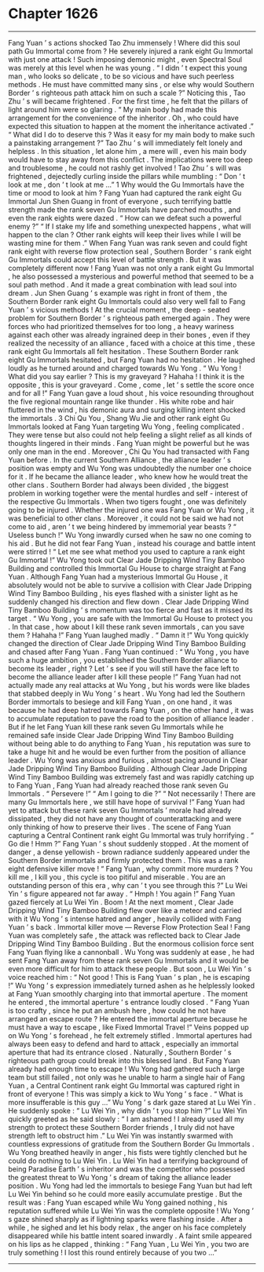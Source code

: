 
# Chapter 1626


---

Fang Yuan ’ s actions shocked Tao Zhu immensely !
Where did this soul path Gu Immortal come from ? He severely injured a rank eight Gu Immortal with just one attack ! Such imposing demonic might , even Spectral Soul was merely at this level when he was young .
“ I didn ’ t expect this young man , who looks so delicate , to be so vicious and have such peerless methods . He must have committed many sins , or else why would Southern Border ’ s righteous path attack him on such a scale ?”
Noticing this , Tao Zhu ’ s will became frightened .
For the first time , he felt that the pillars of light around him were so glaring .
“ My main body had made this arrangement for the convenience of the inheritor . Oh , who could have expected this situation to happen at the moment the inheritance activated .”
“ What did I do to deserve this ? Was it easy for my main body to make such a painstaking arrangement ?”
Tao Zhu ’ s will immediately felt lonely and helpless . In this situation , let alone him , a mere will , even his main body would have to stay away from this conflict .
The implications were too deep and troublesome , he could not rashly get involved !
Tao Zhu ’ s will was frightened , dejectedly curling inside the pillars while mumbling : “ Don ’ t look at me , don ’ t look at me …”
1
Why would the Gu Immortals have the time or mood to look at him ?
Fang Yuan had captured the rank eight Gu Immortal Jun Shen Guang in front of everyone , such terrifying battle strength made the rank seven Gu Immortals have parched mouths , and even the rank eights were dazed .
“ How can we defeat such a powerful enemy ?”
“ If I stake my life and something unexpected happens , what will happen to the clan ? Other rank eights will keep their lives while I will be wasting mine for them .”
When Fang Yuan was rank seven and could fight rank eight with reverse flow protection seal , Southern Border ’ s rank eight Gu Immortals could accept this level of battle strength .
But it was completely different now !
Fang Yuan was not only a rank eight Gu Immortal , he also possessed a mysterious and powerful method that seemed to be a soul path method . And it made a great combination with lead soul into dream .
Jun Shen Guang ’ s example was right in front of them , the Southern Border rank eight Gu Immortals could also very well fall to Fang Yuan ’ s vicious methods !
At the crucial moment , the deep - seated problem for Southern Border ’ s righteous path emerged again . They were forces who had prioritized themselves for too long , a heavy wariness against each other was already ingrained deep in their bones , even if they realized the necessity of an alliance , faced with a choice at this time , these rank eight Gu Immortals all felt hesitation .
These Southern Border rank eight Gu Immortals hesitated , but Fang Yuan had no hesitation .
He laughed loudly as he turned around and charged towards Wu Yong .
“ Wu Yong ! What did you say earlier ? This is my graveyard ? Hahaha ! I think it is the opposite , this is your graveyard . Come , come , let ’ s settle the score once and for all !”
Fang Yuan gave a loud shout , his voice resounding throughout the five regional mountain range like thunder .
His white robe and hair fluttered in the wind , his demonic aura and surging killing intent shocked the immortals .
3
Chi Qu You , Shang Wu Jie and other rank eight Gu Immortals looked at Fang Yuan targeting Wu Yong , feeling complicated . They were tense but also could not help feeling a slight relief as all kinds of thoughts lingered in their minds .
Fang Yuan might be powerful but he was only one man in the end . Moreover , Chi Qu You had transacted with Fang Yuan before .
In the current Southern Alliance , the alliance leader ’ s position was empty and Wu Yong was undoubtedly the number one choice for it . If he became the alliance leader , who knew how he would treat the other clans .
Southern Border had always been divided , the biggest problem in working together were the mental hurdles and self - interest of the respective Gu Immortals .
When two tigers fought , one was definitely going to be injured .
Whether the injured one was Fang Yuan or Wu Yong , it was beneficial to other clans .
Moreover , it could not be said we had not come to aid , aren ’ t we being hindered by immemorial year beasts ?
“ Useless bunch !” Wu Yong inwardly cursed when he saw no one coming to his aid .
But he did not fear Fang Yuan , instead his courage and battle intent were stirred !
“ Let me see what method you used to capture a rank eight Gu Immortal !” Wu Yong took out Clear Jade Dripping Wind Tiny Bamboo Building and controlled this Immortal Gu House to charge straight at Fang Yuan .
Although Fang Yuan had a mysterious Immortal Gu House , it absolutely would not be able to survive a collision with Clear Jade Dripping Wind Tiny Bamboo Building , his eyes flashed with a sinister light as he suddenly changed his direction and flew down .
Clear Jade Dripping Wind Tiny Bamboo Building ’ s momentum was too fierce and fast as it missed its target .
“ Wu Yong , you are safe with the Immortal Gu House to protect you . In that case , how about I kill these rank seven immortals , can you save them ? Hahaha !” Fang Yuan laughed madly .
“ Damn it !” Wu Yong quickly changed the direction of Clear Jade Dripping Wind Tiny Bamboo Building and chased after Fang Yuan .
Fang Yuan continued : “ Wu Yong , you have such a huge ambition , you established the Southern Border alliance to become its leader , right ? Let ’ s see if you will still have the face left to become the alliance leader after I kill these people !”
Fang Yuan had not actually made any real attacks at Wu Yong , but his words were like blades that stabbed deeply in Wu Yong ’ s heart .
Wu Yong had led the Southern Border immortals to besiege and kill Fang Yuan , on one hand , it was because he had deep hatred towards Fang Yuan , on the other hand , it was to accumulate reputation to pave the road to the position of alliance leader .
But if he let Fang Yuan kill these rank seven Gu Immortals while he remained safe inside Clear Jade Dripping Wind Tiny Bamboo Building without being able to do anything to Fang Yuan , his reputation was sure to take a huge hit and he would be even further from the position of alliance leader .
Wu Yong was anxious and furious , almost pacing around in Clear Jade Dripping Wind Tiny Bamboo Building . Although Clear Jade Dripping Wind Tiny Bamboo Building was extremely fast and was rapidly catching up to Fang Yuan , Fang Yuan had already reached those rank seven Gu Immortals .
“ Persevere !”
“ Am I going to die ?”
“ Not necessarily ! There are many Gu Immortals here , we still have hope of survival !”
Fang Yuan had yet to attack but these rank seven Gu Immortals ’ morale had already dissipated , they did not have any thought of counterattacking and were only thinking of how to preserve their lives .
The scene of Fang Yuan capturing a Central Continent rank eight Gu Immortal was truly horrifying .
“ Go die ! Hmm ?” Fang Yuan ’ s shout suddenly stopped .
At the moment of danger , a dense yellowish - brown radiance suddenly appeared under the Southern Border immortals and firmly protected them .
This was a rank eight defensive killer move !
“ Fang Yuan , why commit more murders ? You kill me , I kill you , this cycle is too pitiful and miserable . You are an outstanding person of this era , why can ’ t you see through this ?”
Lu Wei Yin ’ s figure appeared not far away .
“ Hmph ! You again !” Fang Yuan gazed fiercely at Lu Wei Yin .
Boom !
At the next moment , Clear Jade Dripping Wind Tiny Bamboo Building flew over like a meteor and carried with it Wu Yong ’ s intense hatred and anger , heavily collided with Fang Yuan ’ s back .
Immortal killer move — Reverse Flow Protection Seal !
Fang Yuan was completely safe , the attack was reflected back to Clear Jade Dripping Wind Tiny Bamboo Building .
But the enormous collision force sent Fang Yuan flying like a cannonball .
Wu Yong was suddenly at ease , he had sent Fang Yuan away from these rank seven Gu Immortals and it would be even more difficult for him to attack these people .
But soon , Lu Wei Yin ’ s voice reached him : “ Not good ! This is Fang Yuan ’ s plan , he is escaping !”
Wu Yong ’ s expression immediately turned ashen as he helplessly looked at Fang Yuan smoothly charging into that immortal aperture .
The moment he entered , the immortal aperture ’ s entrance loudly closed .
“ Fang Yuan is too crafty , since he put an ambush here , how could he not have arranged an escape route ? He entered the immortal aperture because he must have a way to escape , like Fixed Immortal Travel !”
Veins popped up on Wu Yong ’ s forehead , he felt extremely stifled .
Immortal apertures had always been easy to defend and hard to attack , especially an immortal aperture that had its entrance closed . Naturally , Southern Border ’ s righteous path group could break into this blessed land . But Fang Yuan already had enough time to escape !
Wu Yong had gathered such a large team but still failed , not only was he unable to harm a single hair of Fang Yuan , a Central Continent rank eight Gu Immortal was captured right in front of everyone !
This was simply a kick to Wu Yong ’ s face .
“ What is more insufferable is this guy …” Wu Yong ’ s dark gaze stared at Lu Wei Yin .
He suddenly spoke : “ Lu Wei Yin , why didn ’ t you stop him ?”
Lu Wei Yin quickly greeted as he said slowly : “ I am ashamed ! I already used all my strength to protect these Southern Border friends , I truly did not have strength left to obstruct him .”
Lu Wei Yin was instantly swarmed with countless expressions of gratitude from the Southern Border Gu Immortals .
Wu Yong breathed heavily in anger , his fists were tightly clenched but he could do nothing to Lu Wei Yin .
Lu Wei Yin had a terrifying background of being Paradise Earth ’ s inheritor and was the competitor who possessed the greatest threat to Wu Yong ’ s dream of taking the alliance leader position .
Wu Yong had led the immortals to besiege Fang Yuan but had left Lu Wei Yin behind so he could more easily accumulate prestige .
But the result was : Fang Yuan escaped while Wu Yong gained nothing , his reputation suffered while Lu Wei Yin was the complete opposite !
Wu Yong ’ s gaze shined sharply as if lightning sparks were flashing inside .
After a while , he sighed and let his body relax , the anger on his face completely disappeared while his battle intent soared inwardly . A faint smile appeared on his lips as he clapped , thinking : “ Fang Yuan , Lu Wei Yin , you two are truly something ! I lost this round entirely because of you two …”

---

